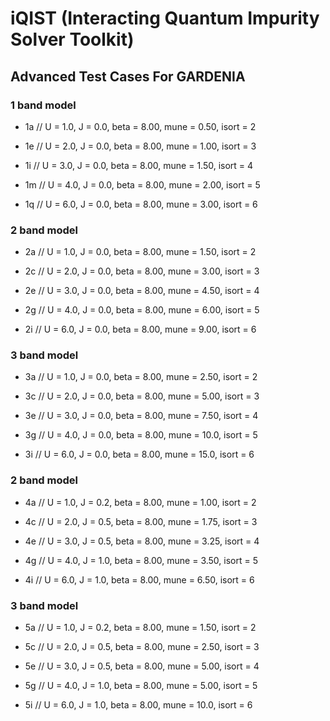 # iQIST (Interacting Quantum Impurity Solver Toolkit)

## Advanced Test Cases For GARDENIA

### 1 band model

* 1a // U = 1.0, J = 0.0, beta = 8.00, mune = 0.50, isort = 2

* 1e // U = 2.0, J = 0.0, beta = 8.00, mune = 1.00, isort = 3

* 1i // U = 3.0, J = 0.0, beta = 8.00, mune = 1.50, isort = 4

* 1m // U = 4.0, J = 0.0, beta = 8.00, mune = 2.00, isort = 5

* 1q // U = 6.0, J = 0.0, beta = 8.00, mune = 3.00, isort = 6

### 2 band model

* 2a // U = 1.0, J = 0.0, beta = 8.00, mune = 1.50, isort = 2

* 2c // U = 2.0, J = 0.0, beta = 8.00, mune = 3.00, isort = 3

* 2e // U = 3.0, J = 0.0, beta = 8.00, mune = 4.50, isort = 4

* 2g // U = 4.0, J = 0.0, beta = 8.00, mune = 6.00, isort = 5

* 2i // U = 6.0, J = 0.0, beta = 8.00, mune = 9.00, isort = 6

### 3 band model

* 3a // U = 1.0, J = 0.0, beta = 8.00, mune = 2.50, isort = 2

* 3c // U = 2.0, J = 0.0, beta = 8.00, mune = 5.00, isort = 3

* 3e // U = 3.0, J = 0.0, beta = 8.00, mune = 7.50, isort = 4

* 3g // U = 4.0, J = 0.0, beta = 8.00, mune = 10.0, isort = 5

* 3i // U = 6.0, J = 0.0, beta = 8.00, mune = 15.0, isort = 6

### 2 band model

* 4a // U = 1.0, J = 0.2, beta = 8.00, mune = 1.00, isort = 2

* 4c // U = 2.0, J = 0.5, beta = 8.00, mune = 1.75, isort = 3

* 4e // U = 3.0, J = 0.5, beta = 8.00, mune = 3.25, isort = 4

* 4g // U = 4.0, J = 1.0, beta = 8.00, mune = 3.50, isort = 5

* 4i // U = 6.0, J = 1.0, beta = 8.00, mune = 6.50, isort = 6

### 3 band model

* 5a // U = 1.0, J = 0.2, beta = 8.00, mune = 1.50, isort = 2

* 5c // U = 2.0, J = 0.5, beta = 8.00, mune = 2.50, isort = 3

* 5e // U = 3.0, J = 0.5, beta = 8.00, mune = 5.00, isort = 4

* 5g // U = 4.0, J = 1.0, beta = 8.00, mune = 5.00, isort = 5

* 5i // U = 6.0, J = 1.0, beta = 8.00, mune = 10.0, isort = 6

